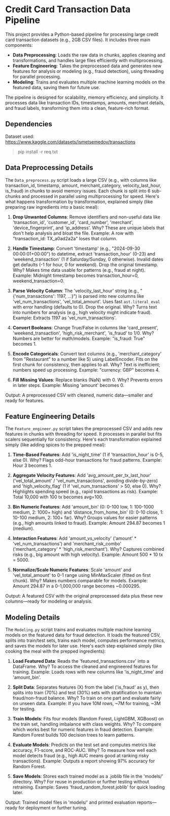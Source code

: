 # Credit Card Transaction Data Pipeline

This project provides a Python-based pipeline for processing large credit card transaction datasets (e.g., 2GB CSV files). It includes three main components:
- **Data Preprocessing**: Loads the raw data in chunks, applies cleaning and transformations, and handles large files efficiently with multiprocessing.
- **Feature Engineering**: Takes the preprocessed data and generates new features for analysis or modeling (e.g., fraud detection), using threading for parallel processing.
- **Modeling**: Trains and evaluates multiple machine learning models on the featured data, saving them for future use.

The pipeline is designed for scalability, memory efficiency, and simplicity. It processes data like transaction IDs, timestamps, amounts, merchant details, and fraud labels, transforming them into a clean, feature-rich format.

## Dependencies
Dataset used: https://www.kaggle.com/datasets/ismetsemedov/transactions

> pip install -r req.txt

## Data Preprocessing Details
The `Data_preprocess.py` script loads a large CSV (e.g., with columns like transaction_id, timestamp, amount, merchant_category, velocity_last_hour, is_fraud) in chunks to avoid memory issues. Each chunk is split into 6 sub-chunks and processed in parallel using multiprocessing for speed. Here's what happens transformation by transformation, explained simply (like preparing raw ingredients into a basic meal):

1. **Drop Unwanted Columns**: Remove identifiers and non-useful data like 'transaction_id', 'customer_id', 'card_number', 'merchant', 'device_fingerprint', and 'ip_address'. Why? These are unique labels that don't help analysis and bloat the file. Example: A row with "transaction_id: TX_a0ad2a2a" loses that column.

2. **Handle Timestamp**: Convert 'timestamp' (e.g., "2024-09-30 00:00:01+00:00") to datetime, extract 'transaction_hour' (0-23) and 'weekend_transaction' (1 if Saturday/Sunday, 0 otherwise). Invalid dates get defaults (-1 for hour, 0 for weekend). Drop the original timestamp. Why? Makes time data usable for patterns (e.g., fraud at night). Example: Midnight timestamp becomes transaction_hour=0, weekend_transaction=0.

3. **Parse Velocity Column**: The 'velocity_last_hour' string (e.g., "{'num_transactions': 1197, ...}") is parsed into new columns like 'vel_num_transactions', 'vel_total_amount'. Uses fast `ast.literal_eval` with error handling (defaults to 0). Drop the original. Why? Turns text into numbers for analysis (e.g., high velocity might indicate fraud). Example: Extracts 1197 as 'vel_num_transactions'.

4. **Convert Booleans**: Change True/False in columns like 'card_present', 'weekend_transaction', 'high_risk_merchant', 'is_fraud' to 1/0. Why? Numbers are better for math/models. Example: "is_fraud: True" becomes 1.

5. **Encode Categoricals**: Convert text columns (e.g., 'merchant_category' from "Restaurant" to a number like 5) using LabelEncoder. Fits on the first chunk for consistency, then applies to all. Why? Text is inefficient; numbers speed up processing. Example: "currency: GBP" becomes 4.

6. **Fill Missing Values**: Replace blanks (NaN) with 0. Why? Prevents errors in later steps. Example: Missing 'amount' becomes 0.

Output: A preprocessed CSV with cleaned, numeric data—smaller and ready for features.

## Feature Engineering Details
The `Feature_engineer.py` script takes the preprocessed CSV and adds new features in chunks with threading for speed. It processes in parallel but fits scalers sequentially for consistency. Here's each transformation explained simply (like adding spices to the prepped meal):

1. **Time-Based Features**: Add 'is_night_time' (1 if 'transaction_hour' is 0-5, else 0). Why? Flags odd-hour transactions for fraud patterns. Example: Hour 3 becomes 1.

2. **Aggregate Velocity Features**: Add 'avg_amount_per_tx_last_hour' ('vel_total_amount' / 'vel_num_transactions', avoiding divide-by-zero) and 'high_velocity_flag' (1 if 'vel_num_transactions' > 50, else 0). Why? Highlights spending speed (e.g., rapid transactions as risk). Example: Total 10,000 with 100 tx becomes avg=100.

3. **Bin Numeric Features**: Add 'amount_bin' (0: 0-100 low, 1: 100-1000 medium, 2: 1000+ high) and 'distance_from_home_bin' (0: 0-10 close, 1: 10-100 medium, 2: 100+ far). Why? Groups values for easier patterns (e.g., high amounts linked to fraud). Example: Amount 294.87 becomes 1 (medium).

4. **Interaction Features**: Add 'amount_vs_velocity' ('amount' * 'vel_num_transactions') and 'merchant_risk_combo' ('merchant_category' * 'high_risk_merchant'). Why? Captures combined risks (e.g., big amount with high velocity). Example: Amount 500 * 10 tx = 5000.

5. **Normalize/Scale Numeric Features**: Scale 'amount' and 'vel_total_amount' to 0-1 range using MinMaxScaler (fitted on first chunk). Why? Makes numbers comparable for models. Example: Amount 294.87 in a 0-1,000,000 range becomes ~0.000295.

Output: A featured CSV with the original preprocessed data plus these new columns—ready for modeling or analysis.

## Modeling Details
The `Modeling.py` script trains and evaluates multiple machine learning models on the featured data for fraud detection. It loads the featured CSV, splits into train/test sets, trains each model, computes performance metrics, and saves the models for later use. Here's each step explained simply (like cooking the meal with the prepped ingredients):

1. **Load Featured Data**: Reads the 'featured_transactions.csv' into a DataFrame. Why? To access the cleaned and engineered features for training. Example: Loads rows with new columns like 'is_night_time' and 'amount_bin'.

2. **Split Data**: Separates features (X) from the label ('is_fraud' as y), then splits into train (70%) and test (30%) sets with stratification to maintain fraud/non-fraud balance. Why? To train on one part and evaluate fairly on unseen data. Example: If you have 10M rows, ~7M for training, ~3M for testing.

3. **Train Models**: Fits four models (Random Forest, LightGBM, XGBoost) on the train set, handling imbalance with class weights. Why? To compare which works best for numeric features in fraud detection. Example: Random Forest builds 100 decision trees to learn patterns.

4. **Evaluate Models**: Predicts on the test set and computes metrics like accuracy, F1-score, and ROC-AUC. Why? To measure how well each model detects fraud (e.g., high AUC means good at ranking risky transactions). Example: Outputs a report showing 97% accuracy for Random Forest.

5. **Save Models**: Stores each trained model as a .joblib file in the 'models/' directory. Why? For reuse in production or further testing without retraining. Example: Saves 'fraud_random_forest.joblib' for quick loading later.

Output: Trained model files in 'models/' and printed evaluation reports—ready for deployment or further tuning.
